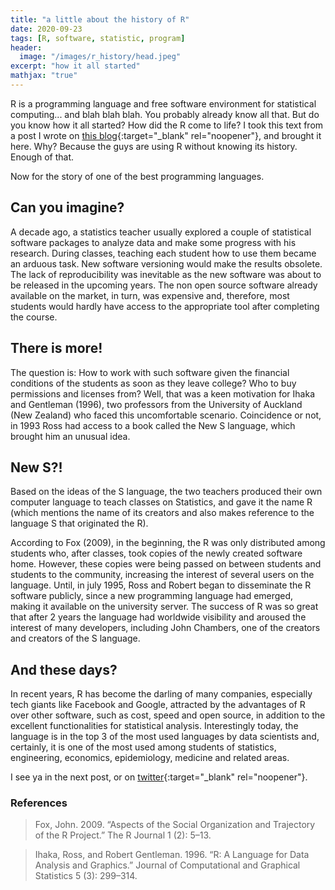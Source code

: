 ```yaml
---
title: "a little about the history of R"
date: 2020-09-23
tags: [R, software, statistic, program]
header:
  image: "/images/r_history/head.jpeg"
excerpt: "how it all started"
mathjax: "true"
---
```


R is a programming language and free software environment for statistical computing... and blah blah blah. You probably already know all that. But do you know how it all started? How did the R come to life? I took this text from a post I wrote on [this blog](https://www.rn00bs.com.br/post/history/){:target="_blank" rel="noopener"}, and brought it here. Why? Because the guys are using R without knowing its history. Enough of that.

Now for the story of one of the best programming languages.

## Can you imagine?

A decade ago, a statistics teacher usually explored a couple of statistical software packages to analyze data and make some progress with his research. During classes, teaching each student how to use them became an arduous task. New software versioning would make the results obsolete. The lack of reproducibility was inevitable as the new software was about to be released in the upcoming years. The non open source software already available on the market, in turn, was expensive and, therefore, most students would hardly have access to the appropriate tool after completing the course.

## There is more!
The question is: How to work with such software given the financial conditions of the students as soon as they leave college? Who to buy permissions and licenses from? Well, that was a keen motivation for Ihaka and Gentleman (1996), two professors from the University of Auckland (New Zealand) who faced this uncomfortable scenario. Coincidence or not, in 1993 Ross had access to a book called the New S language, which brought him an unusual idea.

## New S?!
Based on the ideas of the S language, the two teachers produced their own computer language to teach classes on Statistics, and gave it the name R (which mentions the name of its creators and also makes reference to the language S that originated the R).

According to Fox (2009), in the beginning, the R was only distributed among students who, after classes, took copies of the newly created software home. However, these copies were being passed on between students and students to the community, increasing the interest of several users on the language. Until, in july 1995, Ross and Robert began to disseminate the R software publicly, since a new programming language had emerged, making it available on the university server. The success of R was so great that after 2 years the language had worldwide visibility and aroused the interest of many developers, including John Chambers, one of the creators and creators of the S language.

## And these days?
In recent years, R has become the darling of many companies, especially tech giants like Facebook and Google, attracted by the advantages of R over other software, such as cost, speed and open source, in addition to the excellent functionalities for statistical analysis. Interestingly today, the language is in the top 3 of the most used languages by data scientists and, certainly, it is one of the most used among students of statistics, engineering, economics, epidemiology, medicine and related areas.

I see ya in the next post, or on [twitter](http://twitter.com/scpatricio){:target="_blank" rel="noopener"}.

### References

> Fox, John. 2009. “Aspects of the Social Organization and Trajectory of the R Project.” The R Journal 1 (2): 5–13.

> Ihaka, Ross, and Robert Gentleman. 1996. “R: A Language for Data Analysis and Graphics.” Journal of Computational and Graphical Statistics 5 (3): 299–314.
